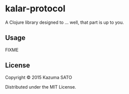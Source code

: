 # kalar-protocol

A Clojure library designed to ... well, that part is up to you.

## Usage

FIXME

## License

Copyright © 2015 Kazuma SATO

Distributed under the MIT License.
